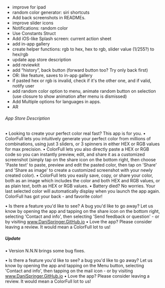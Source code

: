 - improve for ipad
- random color generator: siri shortcuts
- Add back screenshots in READMEs.
- improve slider icons
- Notifications: random color
- Use Constants Struct
- Add iOS-like Splash screen: current action sheet
- add in-app gallery
- create helper functions: rgb to hex, hex to rgb, slider value (1/255?) to hex/rgb
- update app store description
- add reviewkit
- add “history”, back button (forward button too? Try only back first)
- OR: like feature, saves to in-app gallery
- if pasted hex or rgb is invalid, check if it's the other one, and if valid, notify user
- add random color option to menu, animate random button on selection (use closure to show animation after menu is dismissed)
- Add Multiple options for languages in apps.
- AR


###### App Store Description
• Looking to create your perfect color real fast? This app is for you.
• ColorFull lets you intuitively generate your perfect color from millions of combinations, using just 3 sliders, or 3 spinners in either HEX or RGB values for max precision.
• ColorFull lets you also directly paste a HEX or RGB code so you can instantly preview, edit, and share it as a customized screenshot (simply tap on the share icon on the bottom right, then choose 'Paste text' to paste, preview and edit the pasted color, then tap on 'Share' and 'Share as image' to create a customized screenshot with your newly created color).
• ColorFull lets you easily save, copy, or share your color, both as an image which includes the color and both HEX and RGB values, or as plain text, both as HEX or RGB values.
• Battery died? No worries. Your last selected color will automatically display when you launch the app again. ColorFull has got your back - and favorite color!

• Is there a feature you'd like to see? A bug you'd like to go away? Let us know by opening the app and tapping on the share icon on the bottom right, selecting 'Contact and info', then selecting 'Send feedback or question' - or by visiting www.DaniSpringer.GitHub.io
• Love the app? Please consider leaving a review. It would mean a ColorFull lot to us!

##### Update

• Version N.N.N brings some bug fixes.

• Is there a feature you'd like to see? a bug you'd like to go away? Let us know by opening the app and tapping on the Menu button, selecting 'Contact and info', then tapping on the mail icon - or by visiting www.DaniSpringer.GitHub.io
• Love the app? Please consider leaving a review. It would mean a ColorFull lot to us!
